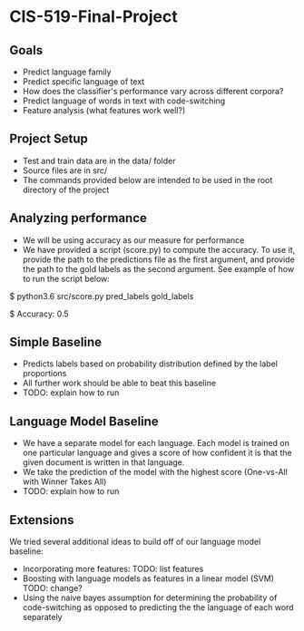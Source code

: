 # CIS-519-Final-Project

## Goals
* Predict language family
* Predict specific language of text
* How does the classifier's performance vary across different corpora?
* Predict language of words in text with code-switching
* Feature analysis (what features work well?)


## Project Setup
* Test and train data are in the data/ folder
* Source files are in src/
* The commands provided below are intended to be used in the root directory of the project


## Analyzing performance

* We will be using accuracy as our measure for performance
* We have provided a script (score.py) to compute the accuracy. To use it, provide the path to the
predictions file as the first argument, and provide the path to the gold labels as the second
argument. See example of how to run the script below:

$ python3.6 src/score.py pred_labels gold_labels

$ Accuracy: 0.5


## Simple Baseline

* Predicts labels based on probability distribution defined by the label proportions
* All further work should be able to beat this baseline
* TODO: explain how to run


## Language Model Baseline

* We have a separate model for each language. Each model is trained on one particular language and
gives a score of how confident it is that the given document is written in that language.
* We take the prediction of the model with the highest score (One-vs-All with Winner Takes All)
* TODO: explain how to run


## Extensions

We tried several additional ideas to build off of our language model baseline:
* Incorporating more features: TODO: list features
* Boosting with language models as features in a linear model (SVM) TODO: change?
* Using the naive bayes assumption for determining the probability of code-switching as opposed to
predicting the the language of each word separately
